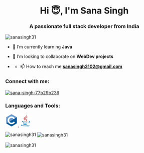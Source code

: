 <h1 align="center">Hi 😇, I'm Sana Singh</h1>
<h3 align="center">A passionate full stack developer from India</h3>

<p align="left"> <img src="https://komarev.com/ghpvc/?username=sanasingh31&label=Profile%20views&color=0e75b6&style=flat" alt="sanasingh31" /> </p>

- 🌱 I’m currently learning **Java**

- 👯 I’m looking to collaborate on **WebDev projects**

- - 📫 How to reach me **sanasingh3102@gmail.com**

<h3 align="left">Connect with me:</h3>
<p align="left">
<a href="https://linkedin.com/in/sana-singh-77b29b236" target="blank"><img align="center" src="https://raw.githubusercontent.com/rahuldkjain/github-profile-readme-generator/master/src/images/icons/Social/linked-in-alt.svg" alt="sana-singh-77b29b236" height="30" width="40" /></a>
</p>


<h3 align="left">Languages and Tools:</h3>
<p align="left"> <a href="https://www.cprogramming.com/" target="_blank" rel="noreferrer"> <img src="https://raw.githubusercontent.com/devicons/devicon/master/icons/c/c-original.svg" alt="c" width="40" height="40"/> </a> <a href="https://www.java.com" target="_blank" rel="noreferrer"> <img src="https://raw.githubusercontent.com/devicons/devicon/master/icons/java/java-original.svg" alt="java" width="40" height="40"/> </a> </p>


<p><img align="left" src="https://github-readme-stats.vercel.app/api/top-langs?username=sanasingh31&show_icons=true&locale=en&layout=compact" alt="sanasingh31" /></p>

<p>&nbsp;<img align="center" src="https://github-readme-stats.vercel.app/api?username=sanasingh31&show_icons=true&locale=en" alt="sanasingh31" /></p>

<p><img align="center" src="https://github-readme-streak-stats.herokuapp.com/?user=sanasingh31&" alt="sanasingh31" /></p>



<!---
SanaSingh31/SanaSingh31 is a ✨ special ✨ repository because its `README.md` (this file) appears on your GitHub profile.
You can click the Preview link to take a look at your changes.
--->
